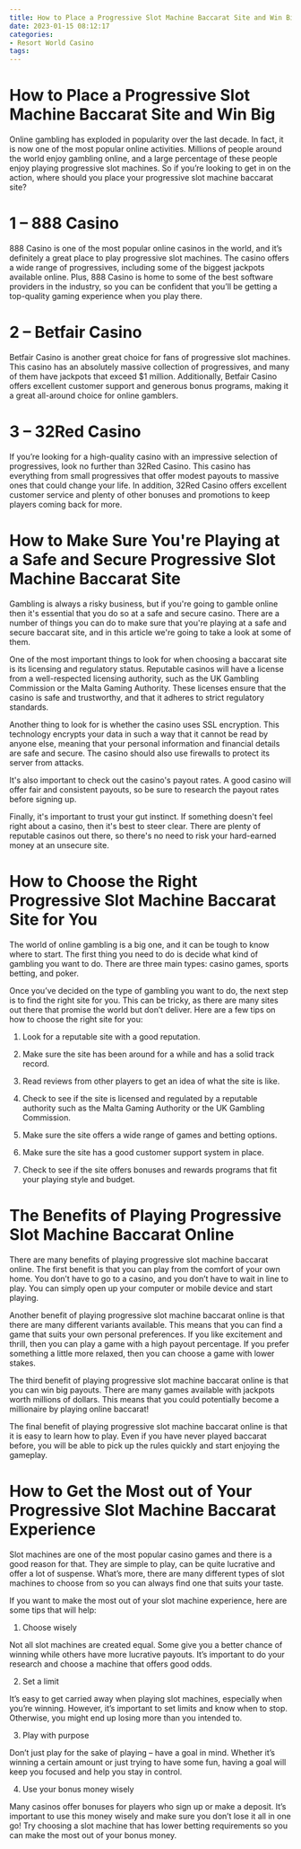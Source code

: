 ```yaml
---
title: How to Place a Progressive Slot Machine Baccarat Site and Win Big
date: 2023-01-15 08:12:17
categories:
- Resort World Casino
tags:
---
```



#  How to Place a Progressive Slot Machine Baccarat Site and Win Big

Online gambling has exploded in popularity over the last decade. In fact, it is now one of the most popular online activities. Millions of people around the world enjoy gambling online, and a large percentage of these people enjoy playing progressive slot machines. So if you’re looking to get in on the action, where should you place your progressive slot machine baccarat site?

# 1 – 888 Casino

888 Casino is one of the most popular online casinos in the world, and it’s definitely a great place to play progressive slot machines. The casino offers a wide range of progressives, including some of the biggest jackpots available online. Plus, 888 Casino is home to some of the best software providers in the industry, so you can be confident that you’ll be getting a top-quality gaming experience when you play there.

# 2 – Betfair Casino

Betfair Casino is another great choice for fans of progressive slot machines. This casino has an absolutely massive collection of progressives, and many of them have jackpots that exceed $1 million. Additionally, Betfair Casino offers excellent customer support and generous bonus programs, making it a great all-around choice for online gamblers.

# 3 – 32Red Casino

If you’re looking for a high-quality casino with an impressive selection of progressives, look no further than 32Red Casino. This casino has everything from small progressives that offer modest payouts to massive ones that could change your life. In addition, 32Red Casino offers excellent customer service and plenty of other bonuses and promotions to keep players coming back for more.

#  How to Make Sure You're Playing at a Safe and Secure Progressive Slot Machine Baccarat Site

Gambling is always a risky business, but if you're going to gamble online then it's essential that you do so at a safe and secure casino. There are a number of things you can do to make sure that you're playing at a safe and secure baccarat site, and in this article we're going to take a look at some of them.

One of the most important things to look for when choosing a baccarat site is its licensing and regulatory status. Reputable casinos will have a license from a well-respected licensing authority, such as the UK Gambling Commission or the Malta Gaming Authority. These licenses ensure that the casino is safe and trustworthy, and that it adheres to strict regulatory standards.

Another thing to look for is whether the casino uses SSL encryption. This technology encrypts your data in such a way that it cannot be read by anyone else, meaning that your personal information and financial details are safe and secure. The casino should also use firewalls to protect its server from attacks.

It's also important to check out the casino's payout rates. A good casino will offer fair and consistent payouts, so be sure to research the payout rates before signing up.

Finally, it's important to trust your gut instinct. If something doesn't feel right about a casino, then it's best to steer clear. There are plenty of reputable casinos out there, so there's no need to risk your hard-earned money at an unsecure site.

#  How to Choose the Right Progressive Slot Machine Baccarat Site for You

The world of online gambling is a big one, and it can be tough to know where to start. The first thing you need to do is decide what kind of gambling you want to do. There are three main types: casino games, sports betting, and poker.

Once you’ve decided on the type of gambling you want to do, the next step is to find the right site for you. This can be tricky, as there are many sites out there that promise the world but don’t deliver. Here are a few tips on how to choose the right site for you:

1. Look for a reputable site with a good reputation.

2. Make sure the site has been around for a while and has a solid track record.

3. Read reviews from other players to get an idea of what the site is like.

4. Check to see if the site is licensed and regulated by a reputable authority such as the Malta Gaming Authority or the UK Gambling Commission.

5. Make sure the site offers a wide range of games and betting options.

6. Make sure the site has a good customer support system in place.

7. Check to see if the site offers bonuses and rewards programs that fit your playing style and budget.

#  The Benefits of Playing Progressive Slot Machine Baccarat Online 

There are many benefits of playing progressive slot machine baccarat online. The first benefit is that you can play from the comfort of your own home. You don’t have to go to a casino, and you don’t have to wait in line to play. You can simply open up your computer or mobile device and start playing.

Another benefit of playing progressive slot machine baccarat online is that there are many different variants available. This means that you can find a game that suits your own personal preferences. If you like excitement and thrill, then you can play a game with a high payout percentage. If you prefer something a little more relaxed, then you can choose a game with lower stakes.

The third benefit of playing progressive slot machine baccarat online is that you can win big payouts. There are many games available with jackpots worth millions of dollars. This means that you could potentially become a millionaire by playing online baccarat!

The final benefit of playing progressive slot machine baccarat online is that it is easy to learn how to play. Even if you have never played baccarat before, you will be able to pick up the rules quickly and start enjoying the gameplay.

#  How to Get the Most out of Your Progressive Slot Machine Baccarat Experience

Slot machines are one of the most popular casino games and there is a good reason for that. They are simple to play, can be quite lucrative and offer a lot of suspense. What’s more, there are many different types of slot machines to choose from so you can always find one that suits your taste.

If you want to make the most out of your slot machine experience, here are some tips that will help:

1. Choose wisely

Not all slot machines are created equal. Some give you a better chance of winning while others have more lucrative payouts. It’s important to do your research and choose a machine that offers good odds.

2. Set a limit

It’s easy to get carried away when playing slot machines, especially when you’re winning. However, it’s important to set limits and know when to stop. Otherwise, you might end up losing more than you intended to.

3. Play with purpose

Don’t just play for the sake of playing – have a goal in mind. Whether it’s winning a certain amount or just trying to have some fun, having a goal will keep you focused and help you stay in control.

4. Use your bonus money wisely

Many casinos offer bonuses for players who sign up or make a deposit. It’s important to use this money wisely and make sure you don’t lose it all in one go! Try choosing a slot machine that has lower betting requirements so you can make the most out of your bonus money.